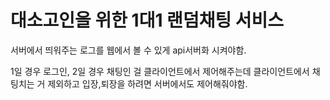 # 대소고인을 위한 1대1 랜덤채팅 서비스

서버에서 띄워주는 로그를 웹에서 볼 수 있게 api서버화 시켜야함.

1일 경우 로그인, 2일 경우 채팅인 걸 클라이언트에서 제어해주는데 
클라이언트에서 채팅치는 거 제외하고 입장,퇴장을 하려면 서버에서도 제어해줘야함.